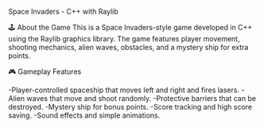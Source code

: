 Space Invaders - C++ with Raylib

🕹️ About the Game
This is a Space Invaders-style game developed in C++ using the Raylib graphics library. The game features player movement, shooting mechanics, alien waves, obstacles, and a mystery ship for extra points.

🎮 Gameplay Features

-Player-controlled spaceship that moves left and right and fires lasers.
-Alien waves that move and shoot randomly.
-Protective barriers that can be destroyed.
-Mystery ship for bonus points.
-Score tracking and high score saving.
-Sound effects and simple animations.
